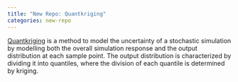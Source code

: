 ```yaml
---
title: "New Repo: Quantkriging"
categories: new-repo
---
```


[Quantkriging](https://github.com/LLNL/quantkriging) is a method to model the uncertainty of a stochastic simulation by modelling both the overall simulation response and the output distribution at each sample point. The output distribution is characterized by dividing it into quantiles, where the division of each quantile is determined by kriging.
